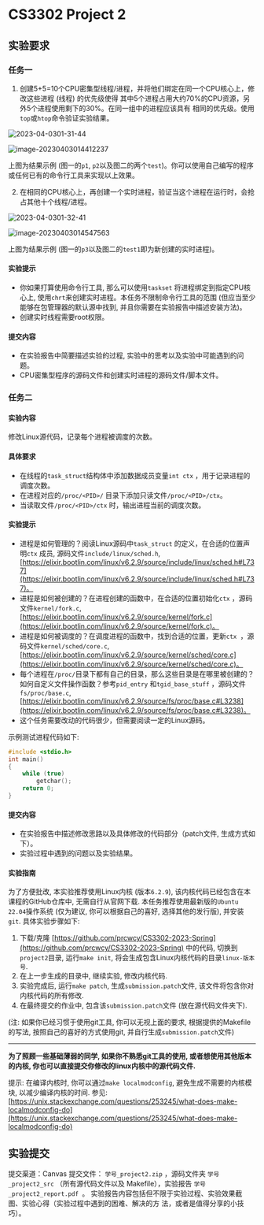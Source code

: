 # CS3302 Project 2

## 实验要求

### 任务一

1. 创建5+5=10个CPU密集型线程/进程，并将他们绑定在同一个CPU核心上，修改这些进程 (线程) 的优先级使得
    其中5个进程占用大约70%的CPU资源，另外5个进程使用剩下的30%。在同一组中的进程应该具有
    相同的优先级。使用`top`或`htop`命令验证实验结果。

  ![2023-04-0301-31-44](README.assets/2023-04-0301-31-44.png)

  ![image-20230403014412237](README.assets/image-20230403014412237.png)

  上图为结果示例 (图一的`p1`, `p2`以及图二的两个`test`)。你可以使用自己编写的程序或任何已有的命令行工具来实现以上效果。

2. 在相同的CPU核心上，再创建一个实时进程，验证当这个进程在运行时，会抢占其他十个线程/进程。

  ![2023-04-0301-32-41](README.assets/2023-04-0301-32-41.png)

  ![image-20230403014547563](README.assets/image-20230403014547563.png)

  上图为结果示例 (图一的`p3`以及图二的`test1`即为新创建的实时进程)。

#### 实验提示
- 你如果打算使用命令行工具, 那么可以使用`taskset` 将进程绑定到指定CPU核心上, 使用`chrt`来创建实时进程。本任务不限制命令行工具的范围 (但应当至少能够在包管理器的默认源中找到, 并且你需要在实验报告中描述安装方法)。
- 创建实时线程需要root权限。

#### 提交内容

- 在实验报告中简要描述实验的过程, 实验中的思考以及实验中可能遇到的问题。
- CPU密集型程序的源码文件和创建实时进程的源码文件/脚本文件。

### 任务二

#### 实验内容
修改Linux源代码，记录每个进程被调度的次数。

#### 具体要求

- 在线程的`task_struct`结构体中添加数据成员变量`int ctx` ，用于记录进程的调度次数。
- 在进程对应的`/proc/<PID>/` 目录下添加只读文件`/proc/<PID>/ctx`。
- 当读取文件`/proc/<PID>/ctx` 时，输出进程当前的调度次数。

#### 实验提示

- 进程是如何管理的？阅读Linux源码中`task_struct` 的定义，在合适的位置声明`ctx` 成员, 源码文件`include/linux/sched.h`, [https://elixir.bootlin.com/linux/v6.2.9/source/include/linux/sched.h#L737](https://elixir.bootlin.com/linux/v6.2.9/source/include/linux/sched.h#L737)。
- 进程是如何被创建的？在进程创建的函数中，在合适的位置初始化`ctx` ，源码文件`kernel/fork.c`, [https://elixir.bootlin.com/linux/v6.2.9/source/kernel/fork.c](https://elixir.bootlin.com/linux/v6.2.9/source/kernel/fork.c)。
- 进程是如何被调度的？在调度进程的函数中，找到合适的位置，更新`ctx `，源码文件`kernel/sched/core.c`, [https://elixir.bootlin.com/linux/v6.2.9/source/kernel/sched/core.c](https://elixir.bootlin.com/linux/v6.2.9/source/kernel/sched/core.c)。
- 每个进程在`/proc/`目录下都有自己的目录，那么这些目录是在哪里被创建的？如何⾃定义⽂件操作函数？参考`pid_entry` 和`tgid_base_stuff` ，源码文件`fs/proc/base.c`, [https://elixir.bootlin.com/linux/v6.2.9/source/fs/proc/base.c#L3238](https://elixir.bootlin.com/linux/v6.2.9/source/fs/proc/base.c#L3238)。
- 这个任务需要改动的代码很少，但需要阅读一定的Linux源码。

示例测试进程代码如下:

```cpp
#include <stdio.h>
int main()
{
    while (true)
        getchar();
    return 0;
}
```

#### 提交内容

- 在实验报告中描述修改思路以及具体修改的代码部分（patch文件, 生成方式如下）。
- 实验过程中遇到的问题以及实验结果。

#### 实验指南

为了方便批改, 本实验推荐使用Linux内核 (版本`6.2.9`), 该内核代码已经包含在本课程的GitHub仓库中, 无需自行从官网下载. 本任务推荐使用最新版的`Ubuntu 22.04`操作系统 (仅为建议, 你可以根据自己的喜好, 选择其他的发行版), 并安装`git`. 具体实验步骤如下:

1. 下载/克隆 [https://github.com/prcwcy/CS3302-2023-Spring](https://github.com/prcwcy/CS3302-2023-Spring) 中的代码, 切换到`project2`目录, 运行`make init`, 将会生成包含Linux内核代码的目录`linux-版本号`.
2. 在上一步生成的目录中, 继续实验, 修改内核代码.
3. 实验完成后, 运行`make patch`, 生成`submission.patch`文件, 该文件将包含你对内核代码的所有修改.
4. 在最终提交的作业中, 包含该`submission.patch`文件 (放在源代码文件夹下).

(注: 如果你已经习惯于使用git工具, 你可以无视上面的要求, 根据提供的Makefile的写法, 按照自己的喜好的方式使用git, 并自行生成`submission.patch`文件)

---

**为了照顾一些基础薄弱的同学, 如果你不熟悉git工具的使用, 或者想使用其他版本的内核, 你也可以直接提交你修改的linux内核中的源代码文件.**

提示: 在编译内核时, 你可以通过`make localmodconfig`, 避免生成不需要的内核模块, 以减少编译内核的时间. 参见: [https://unix.stackexchange.com/questions/253245/what-does-make-localmodconfig-do](https://unix.stackexchange.com/questions/253245/what-does-make-localmodconfig-do)

## 实验提交

提交渠道：Canvas
提交⽂件： `学号_project2.zip` ，源码⽂件夹 `学号_project2_src` （所有源代码文件以及
Makefile），实验报告 `学号_project2_report.pdf `。
实验报告内容包括但不限于实验过程、实验效果截图、实验⼼得（实验过程中遇到的困难、解决的方
法，或者是值得分享的小技巧）。



